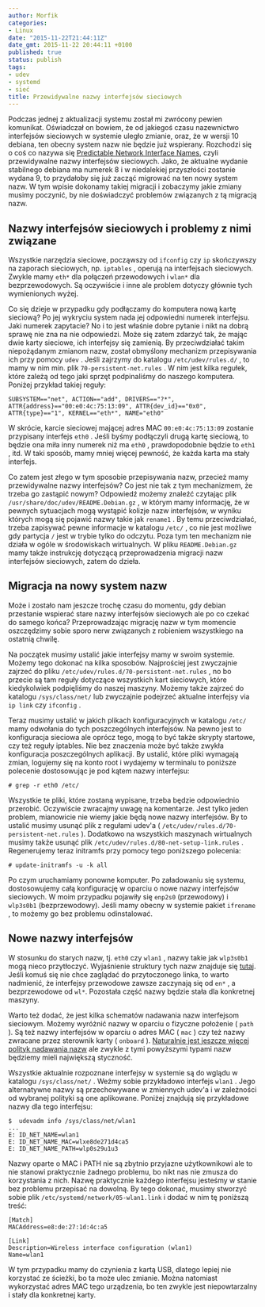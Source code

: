 ```yaml
---
author: Morfik
categories:
- Linux
date: "2015-11-22T21:44:11Z"
date_gmt: 2015-11-22 20:44:11 +0100
published: true
status: publish
tags:
- udev
- systemd
- sieć
title: Przewidywalne nazwy interfejsów sieciowych
---
```


Podczas jednej z aktualizacji systemu został mi zwrócony pewien komunikat. Oświadczał on bowiem, że
od jakiegoś czasu nazewnictwo interfejsów sieciowych w systemie uległo zmianie, oraz, że w wersji 10
debiana, ten obecny system nazw nie będzie już wspierany. Rozchodzi się o coś co nazywa się
[Predictable Network Interface Names][1], czyli przewidywalne nazwy interfejsów sieciowych. Jako,
że aktualne wydanie stabilnego debiana ma numerek 8 i w niedalekiej przyszłości zostanie wydana 9,
to przydałoby się już zacząć migrować na ten nowy system nazw. W tym wpisie dokonamy takiej
migracji i zobaczymy jakie zmiany musimy poczynić, by nie doświadczyć problemów związanych z tą
migracją nazw.

<!--more-->
## Nazwy interfejsów sieciowych i problemy z nimi związane

Wszystkie narzędzia sieciowe, począwszy od `ifconfig` czy `ip` skończywszy na zaporach sieciowych,
np. `iptables` , operują na interfejsach sieciowych. Zwykle mamy `eth*` dla połączeń przewodowych i
`wlan*` dla bezprzewodowych. Są oczywiście i inne ale problem dotyczy głównie tych wymienionych
wyżej.

Co się dzieje w przypadku gdy podłączamy do komputera nową kartę sieciową? Po jej wykryciu system
nada jej odpowiedni numerek interfejsu. Jaki numerek zapytacie? No i to jest właśnie dobre pytanie i
nikt na dobrą sprawę nie zna na nie odpowiedzi. Może się zatem zdarzyć tak, że mając dwie karty
sieciowe, ich interfejsy się zamienią. By przeciwdziałać takim niepożądanym zmianom nazw, został
obmyślony mechanizm przepisywania ich przy pomocy `udev` . Jeśli zajrzymy do katalogu
`/etc/udev/rules.d/` , to mamy w nim min. plik `70-persistent-net.rules` . W nim jest kilka regułek,
które zależą od tego jaki sprzęt podpinaliśmy do naszego komputera. Poniżej przykład takiej
    reguły:

    SUBSYSTEM=="net", ACTION=="add", DRIVERS=="?*", ATTR{address}=="00:e0:4c:75:13:09", ATTR{dev_id}=="0x0", ATTR{type}=="1", KERNEL=="eth*", NAME="eth0"

W skrócie, karcie sieciowej mającej adres MAC `00:e0:4c:75:13:09` zostanie przypisany interfejs
`eth0` . Jeśli byśmy podłączyli drugą kartę sieciową, to będzie ona miła inny numerek niż ma
`eth0` , prawdopodobnie będzie to `eth1` , itd. W taki sposób, mamy mniej więcej pewność, że każda
karta ma stały interfejs.

Co zatem jest złego w tym sposobie przepisywania nazw, przecież mamy przewidywalne nazwy
interfejsów? Co jest nie tak z tym mechanizmem, że trzeba go zastąpić nowym? Odpowiedź możemy
znaleźć czytając plik `/usr/share/doc/udev/README.Debian.gz` , w którym mamy informację, że w
pewnych sytuacjach mogą wystąpić kolizje nazw interfejsów, w wyniku których mogą się pojawić nazwy
takie jak `rename1` . By temu przeciwdziałać, trzeba zapisywać pewne informacje w katalogu `/etc/` ,
co nie jest możliwe gdy partycja `/` jest w trybie tylko do odczytu. Poza tym ten mechanizm nie
działa w ogóle w środowiskach wirtualnych. W pliku `README.Debian.gz` mamy także instrukcję
dotyczącą przeprowadzenia migracji nazw interfejsów sieciowych, zatem do dzieła.

## Migracja na nowy system nazw

Może i zostało nam jeszcze trochę czasu do momentu, gdy debian przestanie wspierać stare nazwy
interfejsów sieciowych ale po co czekać do samego końca? Przeprowadzając migrację nazw w tym
momencie oszczędzimy sobie sporo nerw związanych z robieniem wszystkiego na ostatnią chwilę.

Na początek musimy ustalić jakie interfejsy mamy w swoim systemie. Możemy tego dokonać na kilka
sposobów. Najprościej jest zwyczajnie zajrzeć do pliku `/etc/udev/rules.d/70-persistent-net.rules` ,
no bo przecie są tam reguły dotyczące wszystkich kart sieciowych, które kiedykolwiek podpięliśmy do
naszej maszyny. Możemy także zajrzeć do katalogu `/sys/class/net/` lub zwyczajnie podejrzeć aktualne
interfejsy via `ip link` czy `ifconfig` .

Teraz musimy ustalić w jakich plikach konfiguracyjnych w katalogu `/etc/` mamy odwołania do tych
poszczególnych interfejsów. Na pewno jest to konfiguracja sieciowa ale oprócz tego, mogą to być
także skrypty startowe, czy też reguły iptables. Nie bez znaczenia może być także zwykła
konfiguracja poszczególnych aplikacji. By ustalić, które pliki wymagają zmian, logujemy się na konto
root i wydajemy w terminalu to poniższe polecenie dostosowując je pod kątem nazwy interfejsu:

    # grep -r eth0 /etc/

Wszystkie te pliki, które zostaną wypisane, trzeba będzie odpowiednio przerobić. Oczywiście
zwracajmy uwagę na komentarze. Jest tylko jeden problem, mianowicie nie wiemy jakie będą nowe nazwy
interfejsów. By to ustalić musimy usunąć plik z regułami udev'a (
`/etc/udev/rules.d/70-persistent-net.rules` ). Dodatkowo na wszystkich maszynach wirtualnych musimy
także usunąć plik `/etc/udev/rules.d/80-net-setup-link.rules` . Regenerujemy teraz initramfs przy
pomocy tego poniższego polecenia:

    # update-initramfs -u -k all

Po czym uruchamiamy ponowne komputer. Po załadowaniu się systemu, dostosowujemy całą konfigurację w
oparciu o nowe nazwy interfejsów sieciowych. W moim przypadku pojawiły się `enp2s0` (przewodowy) i
`wlp3s0b1` (bezprzewodowy). Jeśli mamy obecny w systemie pakiet `ifrename` , to możemy go bez
problemu odinstalować.

## Nowe nazwy interfejsów

W stosunku do starych nazw, tj. `eth0` czy `wlan1` , nazwy takie jak `wlp3s0b1` mogą nieco
przytłoczyć. Wyjaśnienie struktury tych nazw znajduje się [tutaj][2]. Jeśli komuś się nie chce
zaglądać do przytoczonego linka, to warto nadmienić, że interfejsy przewodowe zawsze zaczynają się
od `en*` , a bezprzewodowe od `wl*`. Pozostała część nazwy będzie stała dla konkretnej maszyny.

Warto też dodać, że jest kilka schematów nadawania nazw interfejsom sieciowym. Możemy wyróżnić nazwy
w oparciu o fizyczne położenie ( `path` ). Są też nazwy interfejsów w oparciu o adres MAC ( `mac` )
czy też nazwy zwracane przez sterownik karty ( `onboard` ). [Naturalnie jest jeszcze więcej polityk
nadawania nazw][3] ale zwykle z tymi powyższymi typami nazw będziemy mieli największą styczność.

Wszystkie aktualnie rozpoznane interfejsy w systemie są do wglądu w katalogu `/sys/class/net/` .
Weźmy sobie przykładowo interfejs `wlan1` . Jego alternatywne nazwy są przechowywane w zmiennych
udev'a i w zależności od wybranej polityki są one aplikowane. Poniżej znajdują się przykładowe nazwy
dla tego interfejsu:

    $  udevadm info /sys/class/net/wlan1
    ...
    E: ID_NET_NAME=wlan1
    E: ID_NET_NAME_MAC=wlxe8de271d4ca5
    E: ID_NET_NAME_PATH=wlp0s29u1u3

Nazwy oparte o MAC i PATH nie są zbytnio przyjazne użytkownikowi ale to nie stanowi praktycznie
żadnego problemu, bo nikt nas nie zmusza do korzystania z nich. Nazwę praktycznie każdego
interfejsu jesteśmy w stanie bez problemu przepisać na dowolną. By tego dokonać, musimy stworzyć
sobie plik `/etc/systemd/network/05-wlan1.link` i dodać w nim tę poniższą treść:

    [Match]
    MACAddress=e8:de:27:1d:4c:a5

    [Link]
    Description=Wireless interface configuration (wlan1)
    Name=wlan1

W tym przypadku mamy do czynienia z kartą USB, dlatego lepiej nie korzystać ze ścieżki, bo ta może
ulec zmianie. Można natomiast wykorzystać adres MAC tego urządzenia, bo ten zwykle jest
niepowtarzalny i stały dla konkretnej karty.


[1]: https://www.freedesktop.org/wiki/Software/systemd/PredictableNetworkInterfaceNames/
[2]: https://github.com/systemd/systemd/blob/master/src/udev/udev-builtin-net_id.c#L20
[3]: https://www.freedesktop.org/software/systemd/man/systemd.link.html
